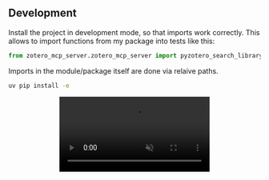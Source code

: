 ## Development

Install the project in development mode, so that imports work correctly.
This allows to import functions from my package into tests like this:
```python
from zotero_mcp_server.zotero_mcp_server import pyzotero_search_library
```
Imports in the module/package itself are done via relaive paths.

```bash
uv pip install -e
```

<div align="center">
<video src="https://github.com/TomasSchweizer/Zotero-MCP-Server/blob/c3500bff057b36daa1e3b6d61fddb4a3e39352bd/assets/ZoteroMCPServer_example-datalakes.mp4" controls="controls" muted="muted" playsinline="playsinline">
</video>
</div>
